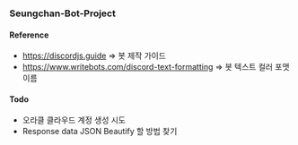 ### Seungchan-Bot-Project

#### Reference

- https://discordjs.guide => 봇 제작 가이드
- https://www.writebots.com/discord-text-formatting => 봇 텍스트 컬러 포맷 이름

#### Todo

- 오라클 클라우드 계정 생성 시도
- Response data JSON Beautify 할 방법 찾기
